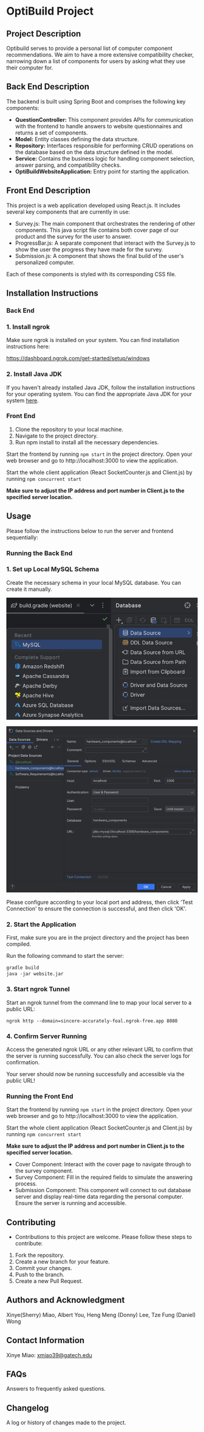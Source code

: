 # OptiBuild Project

## Project Description

Optibuild serves to provide a personal list of computer component recommendations. We aim to have a more extensive compatibility checker, narrowing down a list of components for users by asking what they use their computer for.

## Back End Description

The backend is built using Spring Boot and comprises the following key components:

- **QuestionController:** This component provides APIs for communication with the frontend to handle answers to website questionnaires and returns a set of components.
- **Model:** Entity classes defining the data structure.
- **Repository:** Interfaces responsible for performing CRUD operations on the database based on the data structure defined in the model.
- **Service:** Contains the business logic for handling component selection, answer parsing, and compatibility checks.
- **OptiBuildWebsiteApplication:** Entry point for starting the application.

## Front End Description

This project is a web application developed using React.js. It includes several key components that are currently in use:

* Survey.js: The main component that orchestrates the rendering of other components. This java script file contains both cover page of our product and the survey for the user to answer. 
* ProgressBar.js: A separate component that interact with the Survey.js to show the user the progress they have made for the survey. 
* Submission.js: A component that shows the final build of the user's personalized computer. 

Each of these components is styled with its corresponding CSS file.

## Installation Instructions

### Back End

### 1. Install ngrok

Make sure ngrok is installed on your system. You can find installation instructions here:

https://dashboard.ngrok.com/get-started/setup/windows

### 2. Install Java JDK

If you haven't already installed Java JDK, follow the installation instructions for your operating system. You can find the appropriate Java JDK for your system [here](https://www.oracle.com/java/technologies/javase-jdk11-downloads.html).

### Front End

1. Clone the repository to your local machine.
2. Navigate to the project directory.
3. Run npm install to install all the necessary dependencies.

Start the frontend by running `npm start` in the project directory. Open your web browser and go to http://localhost:3000 to view the application.

Start the whole client application (React SocketCounter.js and Client.js) by running `npm concurrent start`

**Make sure to adjust the IP address and port number in Client.js to the specified server location.**

## Usage

Please follow the instructions below to run the server and frontend sequentially:

### Running the Back End

### 1. Set up Local MySQL Schema

Create the necessary schema in your local MySQL database. You can create it manually.

![setupdb1](images/setupdb1.png)

![setupdb2](images/setupdb2.png)

Please configure according to your local port and address, then click 'Test Connection' to ensure the connection is successful, and then click 'OK'.

### 2. Start the Application

First, make sure you are in the project directory and the project has been compiled.

Run the following command to start the server:

```
gradle build
java -jar website.jar
```

### 3. Start ngrok Tunnel

Start an ngrok tunnel from the command line to map your local server to a public URL:

```
ngrok http --domain=sincere-accurately-foal.ngrok-free.app 8080
```

### 4. Confirm Server Running

Access the generated ngrok URL or any other relevant URL to confirm that the server is running successfully. You can also check the server logs for confirmation.

Your server should now be running successfully and accessible via the public URL!

### Running the Front End

Start the frontend by running `npm start` in the project directory. Open your web browser and go to http://localhost:3000 to view the application.

Start the whole client application (React SocketCounter.js and Client.js) by running `npm concurrent start`

**Make sure to adjust the IP address and port number in Client.js to the specified server location.**

* Cover Component: Interact with the cover page to navigate through to the survey component. 
* Survey Component: Fill in the required fields to simulate the answering process.
* Submission Component: This component will connect to out database server and display real-time data regarding the personal computer. Ensure the server is running and accessible.

## Contributing

* Contributions to this project are welcome. Please follow these steps to contribute:

1. Fork the repository.
2. Create a new branch for your feature.
3. Commit your changes.
4. Push to the branch.
5. Create a new Pull Request.

## Authors and Acknowledgment

Xinye(Sherry) Miao, Albert You, Heng Meng (Donny) Lee, Tze Fung (Daniel) Wong 

## Contact Information

 Xinye Miao: xmiao39@gatech.edu

## FAQs

Answers to frequently asked questions.

## Changelog

A log or history of changes made to the project.